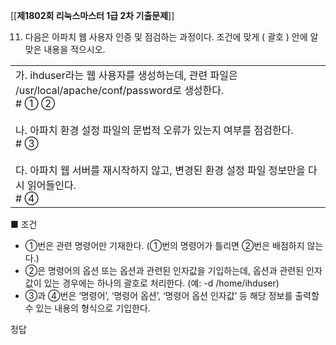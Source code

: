 [[__제1802회 리눅스마스터 1급 2차 기출문제__]]


11. 다음은 아파치 웹 사용자 인증 및 점검하는 과정이다. 조건에 맞게 ( 괄호 ) 안에 알맞은 내용을 적으시오.

|   |
|---|
|가. ihduser라는 웹 사용자를 생성하는데, 관련 파일은 /usr/local/apache/conf/password로 생성한다.  <br># ① ②  <br>  <br>나. 아파치 환경 설정 파일의 문법적 오류가 있는지 여부를 점검한다.  <br># ③  <br>  <br>다. 아파치 웹 서버를 재시작하지 않고, 변경된 환경 설정 파일 정보만을 다시 읽어들인다.  <br># ④|

■ 조건  
- ①번은 관련 명령어만 기재한다. (①번의 명령어가 틀리면 ②번은 배점하지 않는다.)  
- ②은 명령어의 옵션 또는 옵션과 관련된 인자값을 기입하는데, 옵션과 관련된 인자값이 있는 경우에는 하나의 괄호로 처리한다. (예: -d /home/ihduser)  
- ③과 ④번은 ‘명령어’, ‘명령어 옵션’, ‘명령어 옵션 인자값’ 등 해당 정보를 출력할 수 있는 내용의 형식으로 기입한다.  

정답


